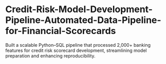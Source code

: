 # Credit-Risk-Model-Development-Pipeline-Automated-Data-Pipeline-for-Financial-Scorecards
Built a scalable Python–SQL pipeline that processed 2,000+ banking features for credit risk scorecard development, streamlining model preparation and enhancing reproducibility.
